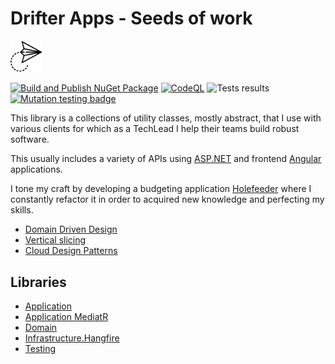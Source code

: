 # Drifter Apps - Seeds of work

<img alt='paper plane icons' src='./icon.svg' height='10%' width='10%'>

[![Build and Publish NuGet Package](https://github.com/patmoreau/drifterapps-seed-work/actions/workflows/ci-cd.yaml/badge.svg)](https://github.com/patmoreau/drifterapps-seed-work/actions/workflows/ci-cd.yaml)
[![CodeQL](https://github.com/patmoreau/drifterapps-seed-work/actions/workflows/codeql-analysis.yml/badge.svg)](https://github.com/patmoreau/drifterapps-seed-work/actions/workflows/codeql-analysis.yml)
![Tests results](https://gist.githubusercontent.com/patmoreau/51a2fc9fd8b7ed500ed3b6aabe0fc2d6/raw/c8d878826cdd9e3c3b7a242c0eb8d9a3b71dd654/seeds-tests-badge.svg)
[![Mutation testing badge](https://img.shields.io/endpoint?style=flat&url=https%3A%2F%2Fbadge-api.stryker-mutator.io%2Fgithub.com%2Fpatmoreau%2Fdrifterapps-seed-work%2Fmain)](https://dashboard.stryker-mutator.io/reports/github.com/patmoreau/drifterapps-seed-work/main)

This library is a collections of utility classes, mostly abstract, that I use with various clients for which as a
TechLead I help their teams build robust software.

This usually includes a variety of APIs using [ASP.NET](https://dotnet.microsoft.com/en-us/apps/aspnet) and
frontend [Angular](https://angular.io/) applications.

I tone my craft by developing a budgeting application [Holefeeder](https://github.com/patmoreau/Holefeeder) where I
constantly refactor it in order to acquired new knowledge and perfecting my skills.

- [Domain Driven Design](https://martinfowler.com/tags/domain%20driven%20design.html)
- [Vertical slicing](https://jimmybogard.com/vertical-slice-architecture/)
- [Cloud Design Patterns](https://docs.microsoft.com/en-us/azure/architecture/patterns/)

## Libraries

- [Application](./src/Application/README.md)
- [Application MediatR](./src/Application.Mediatr/README.md)
- [Domain](./src/Domain/README.md)
- [Infrastructure.Hangfire](./src/Infrastructure.Hangfire/README.md)
- [Testing](./src/Testing/README.md)
